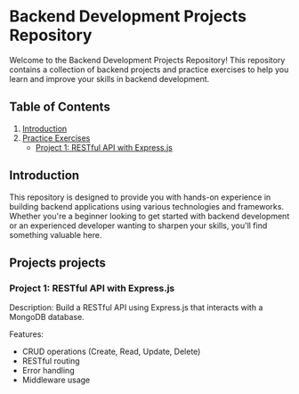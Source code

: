# Backend Development Projects Repository

Welcome to the Backend Development Projects Repository! This repository contains a collection of backend projects and practice exercises to help you learn and improve your skills in backend development.

## Table of Contents

1. [Introduction](#introduction)
2. [Practice Exercises](#practice-projects)
    - [Project 1: RESTful API with Express.js](#project-1-restful-api-with-expressjs-mongndb)

## Introduction

This repository is designed to provide you with hands-on experience in building backend applications using various technologies and frameworks. Whether you're a beginner looking to get started with backend development or an experienced developer wanting to sharpen your skills, you'll find something valuable here.

## Projects projects

### Project 1: RESTful API with Express.js

Description: Build a RESTful API using Express.js that interacts with a MongoDB database.

Features:
- CRUD operations (Create, Read, Update, Delete)
- RESTful routing
- Error handling
- Middleware usage